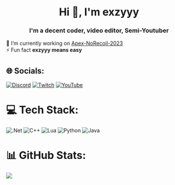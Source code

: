 <h1 align="center">Hi 👋, I'm exzyyy</h1>
<h3 align="center">I'm a decent coder, video editor, Semi-Youtuber</h3>

🔭 I’m currently working on [Apex-NoRecoil-2023](https://github.com/exzyyywakeup/Apex-NoRecoil-2023)<br>⚡ Fun fact **exzyyy means easy**


## 🌐 Socials:
[![Discord](https://img.shields.io/badge/Discord-%237289DA.svg?logo=discord&logoColor=white)](https://discord.gg/https://discord.gg/m2ME7kBKer) [![Twitch](https://img.shields.io/badge/Twitch-%239146FF.svg?logo=Twitch&logoColor=white)](https://twitch.tv/exzyyywakeup) [![YouTube](https://img.shields.io/badge/YouTube-%23FF0000.svg?logo=YouTube&logoColor=white)](https://youtube.com/@exzyyyoff) 

# 💻 Tech Stack:
![.Net](https://img.shields.io/badge/.NET-5C2D91?style=for-the-badge&logo=.net&logoColor=white) ![C++](https://img.shields.io/badge/c++-%2300599C.svg?style=for-the-badge&logo=c%2B%2B&logoColor=white) ![Lua](https://img.shields.io/badge/lua-%232C2D72.svg?style=for-the-badge&logo=lua&logoColor=white) ![Python](https://img.shields.io/badge/python-3670A0?style=for-the-badge&logo=python&logoColor=ffdd54) ![Java](https://img.shields.io/badge/java-%23ED8B00.svg?style=for-the-badge&logo=java&logoColor=white)
# 📊 GitHub Stats:
![](https://github-readme-stats.vercel.app/api?username=exzyyywakeup&theme=swift&hide_border=true&include_all_commits=false&count_private=false)<br/>
